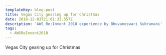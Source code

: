 ```yaml
---
templateKey: blog-post
title: Vegas City gearing up for Christmas
date: 2018-12-03T21:01:33.557Z
description: 'AWS Re:Invent 2018 experience by Bhuvaneswari Subramani'
tags:
  - AWSReInvent2018
---
```

Vegas City gearing up for Christmas
